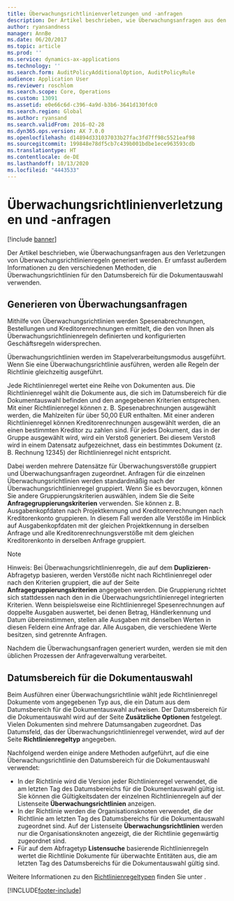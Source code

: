 ```yaml
---
title: Überwachungsrichtlinienverletzungen und -anfragen
description: Der Artikel beschrieben, wie Überwachungsanfragen aus den Verletzungen von Überwachungsrichtlinienregeln generiert werden. Er umfasst außerdem Informationen zu den verschiedenen Methoden, die Überwachungsrichtlinien für den Datumsbereich für die Dokumentauswahl verwenden.
author: ryansandness
manager: AnnBe
ms.date: 06/20/2017
ms.topic: article
ms.prod: ''
ms.service: dynamics-ax-applications
ms.technology: ''
ms.search.form: AuditPolicyAdditionalOption, AuditPolicyRule
audience: Application User
ms.reviewer: roschlom
ms.search.scope: Core, Operations
ms.custom: 13091
ms.assetid: e0e66c6d-c396-4a9d-b3b6-3641d130fdc0
ms.search.region: Global
ms.author: ryansand
ms.search.validFrom: 2016-02-28
ms.dyn365.ops.version: AX 7.0.0
ms.openlocfilehash: d14894d331037033b27fac3fd7ff98c5521eaf98
ms.sourcegitcommit: 199848e78df5cb7c439b001bdbe1ece963593cdb
ms.translationtype: HT
ms.contentlocale: de-DE
ms.lasthandoff: 10/13/2020
ms.locfileid: "4443533"
---
```

# <a name="audit-policy-violations-and-cases"></a>Überwachungsrichtlinienverletzungen und -anfragen

[!include [banner](../includes/banner.md)]

Der Artikel beschrieben, wie Überwachungsanfragen aus den Verletzungen von Überwachungsrichtlinienregeln generiert werden. Er umfasst außerdem Informationen zu den verschiedenen Methoden, die Überwachungsrichtlinien für den Datumsbereich für die Dokumentauswahl verwenden.

<a name="how-audit-cases-are-generated"></a>Generieren von Überwachungsanfragen
-----------------------------

Mithilfe von Überwachungsrichtlinien werden Spesenabrechnungen, Bestellungen und Kreditorenrechnungen ermittelt, die den von Ihnen als Überwachungsrichtlinienregeln definierten und konfigurierten Geschäftsregeln widersprechen. 

Überwachungsrichtlinien werden im Stapelverarbeitungsmodus ausgeführt. Wenn Sie eine Überwachungsrichtlinie ausführen, werden alle Regeln der Richtlinie gleichzeitig ausgeführt.

Jede Richtlinienregel wertet eine Reihe von Dokumenten aus. Die Richtlinienregel wählt die Dokumente aus, die sich im Datumsbereich für die Dokumentauswahl befinden und den angegebenen Kriterien entsprechen. Mit einer Richtlinienregel können z. B. Spesenabrechnungen ausgewählt werden, die Mahlzeiten für über 50,00 EUR enthalten. Mit einer anderen Richtlinienregel können Kreditorenrechnungen ausgewählt werden, die an einen bestimmten Kreditor zu zahlen sind. Für jedes Dokument, das in der Gruppe ausgewählt wird, wird ein Verstoß generiert. Bei diesem Verstoß wird in einem Datensatz aufgezeichnet, dass ein bestimmtes Dokument (z. B. Rechnung 12345) der Richtlinienregel nicht entspricht. 

Dabei werden mehrere Datensätze für Überwachungsverstöße gruppiert und Überwachungsanfragen zugeordnet. Anfragen für die einzelnen Überwachungsrichtlinien werden standardmäßig nach der Überwachungsrichtlinienregel gruppiert. Wenn Sie es bevorzugen, können Sie andere Gruppierungskriterien auswählen, indem Sie die Seite **Anfragegruppierungskriterien** verwenden. Sie können z. B. Ausgabenkopfdaten nach Projektkennung und Kreditorenrechnungen nach Kreditorenkonto gruppieren. In diesem Fall werden alle Verstöße im Hinblick auf Ausgabenkopfdaten mit der gleichen Projektkennung in derselben Anfrage und alle Kreditorenrechnungsverstöße mit dem gleichen Kreditorenkonto in derselben Anfrage gruppiert. 

> [!NOTE]
> Hinweis: Bei Überwachungsrichtlinienregeln, die auf dem **Duplizieren**-Abfragetyp basieren, werden Verstöße nicht nach Richtlinienregel oder nach den Kriterien gruppiert, die auf der Seite **Anfragegruppierungskriterien** angegeben werden. Die Gruppierung richtet sich stattdessen nach den in die Überwachungsrichtlinienregel integrierten Kriterien. Wenn beispielsweise eine Richtlinienregel Spesenrechnungen auf doppelte Ausgaben auswertet, bei denen Betrag, Händlerkennung und Datum übereinstimmen, stellen alle Ausgaben mit denselben Werten in diesen Feldern eine Anfrage dar. Alle Ausgaben, die verschiedene Werte besitzen, sind getrennte Anfragen.

Nachdem die Überwachungsanfragen generiert wurden, werden sie mit den üblichen Prozessen der Anfrageverwaltung verarbeitet.

## <a name="document-selection-date-ranges"></a>Datumsbereich für die Dokumentauswahl
Beim Ausführen einer Überwachungsrichtlinie wählt jede Richtlinienregel Dokumente vom angegebenen Typ aus, die ein Datum aus dem Datumsbereich für die Dokumentauswahl aufweisen. Der Datumsbereich für die Dokumentauswahl wird auf der Seite **Zusätzliche Optionen** festgelegt. Vielen Dokumenten sind mehrere Datumsangaben zugeordnet. Das Datumsfeld, das der Überwachungsrichtlinienregel verwendet, wird auf der Seite **Richtlinienregeltyp** angegeben.

Nachfolgend werden einige andere Methoden aufgeführt, auf die eine Überwachungsrichtlinie den Datumsbereich für die Dokumentauswahl verwendet:

-   In der Richtlinie wird die Version jeder Richtlinienregel verwendet, die am letzten Tag des Datumsbereichs für die Dokumentauswahl gültig ist. Sie können die Gültigkeitsdaten der einzelnen Richtlinienregeln auf der Listenseite **Überwachungsrichtlinien** anzeigen.
-   In der Richtlinie werden die Organisationsknoten verwendet, die der Richtlinie am letzten Tag des Datumsbereichs für die Dokumentauswahl zugeordnet sind. Auf der Listenseite **Überwachungsrichtlinien** werden nur die Organisationsknoten angezeigt, die der Richtlinie gegenwärtig zugeordnet sind.
-   Für auf dem Abfragetyp **Listensuche** basierende Richtlinienregeln wertet die Richtlinie Dokumente für überwachte Entitäten aus, die am letzten Tag des Datumsbereichs für die Dokumentauswahl gültig sind.


Weitere Informationen zu den [Richtlinienregeltypen](audit-policy-rules.md) finden Sie unter .





[!INCLUDE[footer-include](../../includes/footer-banner.md)]